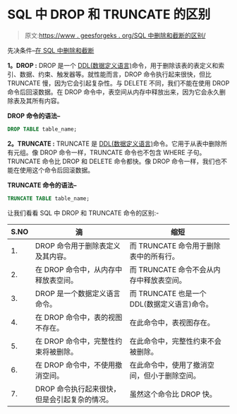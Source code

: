 # SQL 中 DROP 和 TRUNCATE 的区别

> 原文:[https://www . geesforgeks . org/SQL 中删除和截断的区别/](https://www.geeksforgeeks.org/difference-between-drop-and-truncate-in-sql/)

先决条件–[在 SQL 中删除和截断](https://www.geeksforgeeks.org/sql-drop-truncate/)

**1。DROP :**
DROP 是一个 [DDL(数据定义语言)](https://www.geeksforgeeks.org/sql-ddl-dql-dml-dcl-tcl-commands/)命令，用于删除该表的表定义和索引、数据、约束、触发器等。就性能而言，DROP 命令执行起来很快，但比 TRUNCATE 慢，因为它会引起复杂性。与 DELETE 不同，我们不能在使用 DROP 命令后回滚数据。在 DROP 命令中，表空间从内存中释放出来，因为它会永久删除表及其所有内容。

**DROP 命令的语法–**

```sql
DROP TABLE table_name;
```

**2。TRUNCATE :**
TRUNCATE 是 [DDL(数据定义语言)](https://www.geeksforgeeks.org/sql-ddl-dql-dml-dcl-tcl-commands/)命令。它用于从表中删除所有元组。像 DROP 命令一样，TRUNCATE 命令也不包含 WHERE 子句。TRUNCATE 命令比 DROP 和 DELETE 命令都快。像 DROP 命令一样，我们也不能在使用这个命令后回滚数据。

**TRUNCATE 命令的语法–**

```sql
TRUNCATE TABLE table_name; 
```

让我们看看 SQL 中 DROP 和 TRUNCATE 命令的区别:-

| S.NO | 滴 | 缩短 |
| --- | --- | --- |
| 1. | DROP 命令用于删除表定义及其内容。 | 而 TRUNCATE 命令用于删除表中的所有行。 |
| 2. | 在 DROP 命令中，从内存中释放表空间。 | 而 TRUNCATE 命令不会从内存中释放表空间。 |
| 3. | DROP 是一个数据定义语言命令。 | 而 TRUNCATE 也是一个 DDL(数据定义语言)命令。 |
| 4. | 在 DROP 命令中，表的视图不存在。 | 在此命令中，表视图存在。 |
| 5. | 在 DROP 命令中，完整性约束将被删除。 | 在此命令中，完整性约束不会被删除。 |
| 6. | 在 DROP 命令中，不使用撤消空间。 | 在此命令中，使用了撤消空间，但小于删除空间。 |
| 7. | DROP 命令执行起来很快，但是会引起复杂的情况。 | 虽然这个命令比 DROP 快。 |